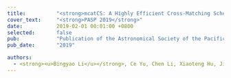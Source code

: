 ```yaml
---
title:          "<strong>mcatCS: A Highly Efficient Cross-Matching Scheme for Multi-Band Astronomical Catalogs</strong>"
cover_text:     "<strong>PASP 2019</strong>"
date:           2019-02-01 00:01:00 +0800
selected:       false
pub:            "Publication of the Astronomical Society of the Pacific, 2019, 131(999)"
pub_date:       "2019"

authors:
  - <strong><u>Bingyao Li</u></strong>, Ce Yu, Chen Li, Xiaoteng Hu, Jian Xiao, Shanjiang Tang, Chenzhou Cui, and Dongwei Fan
---
```


